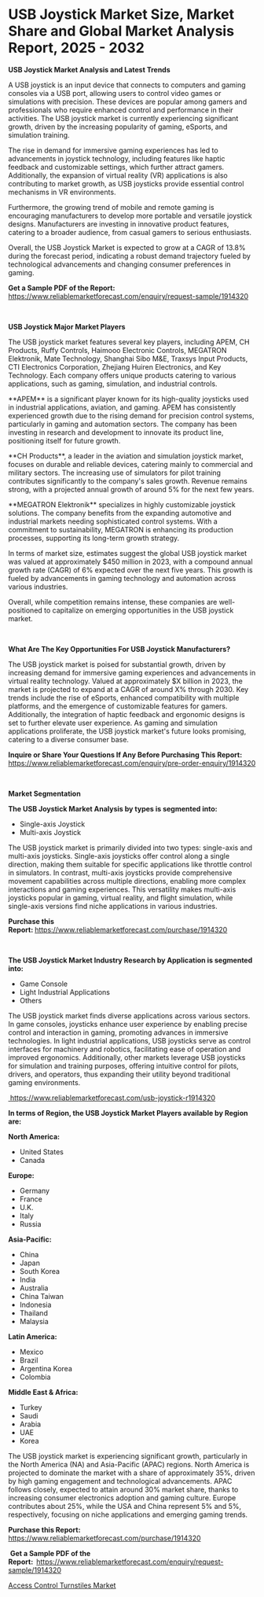 <p><h1>USB Joystick Market Size, Market Share and Global Market Analysis Report, 2025 - 2032</h1></p><p><strong>USB Joystick Market Analysis and Latest Trends</strong></p>
<p><p>A USB joystick is an input device that connects to computers and gaming consoles via a USB port, allowing users to control video games or simulations with precision. These devices are popular among gamers and professionals who require enhanced control and performance in their activities. The USB joystick market is currently experiencing significant growth, driven by the increasing popularity of gaming, eSports, and simulation training. </p><p>The rise in demand for immersive gaming experiences has led to advancements in joystick technology, including features like haptic feedback and customizable settings, which further attract gamers. Additionally, the expansion of virtual reality (VR) applications is also contributing to market growth, as USB joysticks provide essential control mechanisms in VR environments.</p><p>Furthermore, the growing trend of mobile and remote gaming is encouraging manufacturers to develop more portable and versatile joystick designs. Manufacturers are investing in innovative product features, catering to a broader audience, from casual gamers to serious enthusiasts.</p><p>Overall, the USB Joystick Market is expected to grow at a CAGR of 13.8% during the forecast period, indicating a robust demand trajectory fueled by technological advancements and changing consumer preferences in gaming.</p></p>
<p><strong>Get a Sample PDF of the Report:&nbsp;</strong> <a href="https://www.reliablemarketforecast.com/enquiry/request-sample/1914320?utm_campaign=2190&utm_medium=2&utm_source=Github&utm_content=ia&utm_term=20022025&utm_id=usb-joystick">https://www.reliablemarketforecast.com/enquiry/request-sample/1914320</a></p>
<p>&nbsp;</p>
<p><strong>USB Joystick Major Market Players</strong></p>
<p><p>The USB joystick market features several key players, including APEM, CH Products, Ruffy Controls, Haimooo Electronic Controls, MEGATRON Elektronik, Mate Technology, Shanghai Sibo M&E, Traxsys Input Products, CTI Electronics Corporation, Zhejiang Huiren Electronics, and Key Technology. Each company offers unique products catering to various applications, such as gaming, simulation, and industrial controls.</p><p>**APEM** is a significant player known for its high-quality joysticks used in industrial applications, aviation, and gaming. APEM has consistently experienced growth due to the rising demand for precision control systems, particularly in gaming and automation sectors. The company has been investing in research and development to innovate its product line, positioning itself for future growth.</p><p>**CH Products**, a leader in the aviation and simulation joystick market, focuses on durable and reliable devices, catering mainly to commercial and military sectors. The increasing use of simulators for pilot training contributes significantly to the company's sales growth. Revenue remains strong, with a projected annual growth of around 5% for the next few years.</p><p>**MEGATRON Elektronik** specializes in highly customizable joystick solutions. The company benefits from the expanding automotive and industrial markets needing sophisticated control systems. With a commitment to sustainability, MEGATRON is enhancing its production processes, supporting its long-term growth strategy.</p><p>In terms of market size, estimates suggest the global USB joystick market was valued at approximately $450 million in 2023, with a compound annual growth rate (CAGR) of 6% expected over the next five years. This growth is fueled by advancements in gaming technology and automation across various industries.</p><p>Overall, while competition remains intense, these companies are well-positioned to capitalize on emerging opportunities in the USB joystick market.</p></p>
<p>&nbsp;</p>
<p><strong>What Are The Key Opportunities For USB Joystick Manufacturers?</strong></p>
<p><p>The USB joystick market is poised for substantial growth, driven by increasing demand for immersive gaming experiences and advancements in virtual reality technology. Valued at approximately $X billion in 2023, the market is projected to expand at a CAGR of around X% through 2030. Key trends include the rise of eSports, enhanced compatibility with multiple platforms, and the emergence of customizable features for gamers. Additionally, the integration of haptic feedback and ergonomic designs is set to further elevate user experience. As gaming and simulation applications proliferate, the USB joystick market's future looks promising, catering to a diverse consumer base.</p></p>
<p><strong>Inquire or Share Your Questions If Any Before Purchasing This Report:</strong> <a href="https://www.reliablemarketforecast.com/enquiry/pre-order-enquiry/1914320?utm_campaign=2190&utm_medium=2&utm_source=Github&utm_content=ia&utm_term=20022025&utm_id=usb-joystick">https://www.reliablemarketforecast.com/enquiry/pre-order-enquiry/1914320</a></p>
<p>&nbsp;</p>
<p><strong>Market Segmentation</strong></p>
<p><strong>The USB Joystick Market Analysis by types is segmented into:</strong></p>
<p><ul><li>Single-axis Joystick</li><li>Multi-axis Joystick</li></ul></p>
<p><p>The USB joystick market is primarily divided into two types: single-axis and multi-axis joysticks. Single-axis joysticks offer control along a single direction, making them suitable for specific applications like throttle control in simulators. In contrast, multi-axis joysticks provide comprehensive movement capabilities across multiple directions, enabling more complex interactions and gaming experiences. This versatility makes multi-axis joysticks popular in gaming, virtual reality, and flight simulation, while single-axis versions find niche applications in various industries.</p></p>
<p><strong>Purchase this Report:&nbsp;</strong><a href="https://www.reliablemarketforecast.com/purchase/1914320?utm_campaign=2190&utm_medium=2&utm_source=Github&utm_content=ia&utm_term=20022025&utm_id=usb-joystick">https://www.reliablemarketforecast.com/purchase/1914320</a></p>
<p>&nbsp;</p>
<p><strong>The USB Joystick Market Industry Research by Application is segmented into:</strong></p>
<p><ul><li>Game Console</li><li>Light Industrial Applications</li><li>Others</li></ul></p>
<p><p>The USB joystick market finds diverse applications across various sectors. In game consoles, joysticks enhance user experience by enabling precise control and interaction in gaming, promoting advances in immersive technologies. In light industrial applications, USB joysticks serve as control interfaces for machinery and robotics, facilitating ease of operation and improved ergonomics. Additionally, other markets leverage USB joysticks for simulation and training purposes, offering intuitive control for pilots, drivers, and operators, thus expanding their utility beyond traditional gaming environments.</p></p>
<p><a href="https://www.reliablemarketforecast.com/usb-joystick-r1914320?utm_campaign=2190&utm_medium=2&utm_source=Github&utm_content=ia&utm_term=20022025&utm_id=usb-joystick">&nbsp;https://www.reliablemarketforecast.com/usb-joystick-r1914320</a></p>
<p><strong>In terms of Region, the USB Joystick Market Players available by Region are:</strong></p>
<p>
    <p> <strong> North America: </strong>
        <ul>
            <li>United States</li>
            <li>Canada</li>
        </ul>
        </p> 
    <p> <strong> Europe: </strong>
        <ul>
            <li>Germany</li>
            <li>France</li>
            <li>U.K.</li>
            <li>Italy</li>
            <li>Russia</li>
        </ul>
        </p> 
    <p> <strong> Asia-Pacific: </strong>
        <ul>
            <li>China</li>
            <li>Japan</li>
            <li>South Korea</li>
            <li>India</li>
            <li>Australia</li>
            <li>China Taiwan</li>
            <li>Indonesia</li>
            <li>Thailand</li>
            <li>Malaysia</li>
        </ul>
        </p> 
    <p> <strong> Latin America: </strong>
        <ul>
            <li>Mexico</li>
            <li>Brazil</li>
            <li>Argentina Korea</li>
            <li>Colombia</li>
        </ul>
        </p> 
    <p> <strong> Middle East & Africa: </strong>
        <ul>
            <li>Turkey</li>
            <li>Saudi</li>
            <li>Arabia</li>
            <li>UAE</li>
            <li>Korea</li>
        </ul>
    </p>
    </p>
<p><p>The USB joystick market is experiencing significant growth, particularly in the North America (NA) and Asia-Pacific (APAC) regions. North America is projected to dominate the market with a share of approximately 35%, driven by high gaming engagement and technological advancements. APAC follows closely, expected to attain around 30% market share, thanks to increasing consumer electronics adoption and gaming culture. Europe contributes about 25%, while the USA and China represent 5% and 5%, respectively, focusing on niche applications and emerging gaming trends.</p></p>
<p><strong>Purchase this Report: </strong><a href="https://www.reliablemarketforecast.com/purchase/1914320?utm_campaign=2190&utm_medium=2&utm_source=Github&utm_content=ia&utm_term=20022025&utm_id=usb-joystick">https://www.reliablemarketforecast.com/purchase/1914320</a></p>
<p>&nbsp;<strong>Get a Sample PDF of the Report:&nbsp;&nbsp;</strong><a href="https://www.reliablemarketforecast.com/enquiry/request-sample/1914320?utm_campaign=2190&utm_medium=2&utm_source=Github&utm_content=ia&utm_term=20022025&utm_id=usb-joystick">https://www.reliablemarketforecast.com/enquiry/request-sample/1914320</a></p>
<p><strong></strong></p>
<p><p><a href="https://github.com/gullattedenna/Market-Research-Report-List-1/blob/main/access-control-turnstiles-market.md?utm_campaign=2190&utm_medium=2&utm_source=Github&utm_content=ia&utm_term=20022025&utm_id=usb-joystick">Access Control Turnstiles Market</a></p></p>